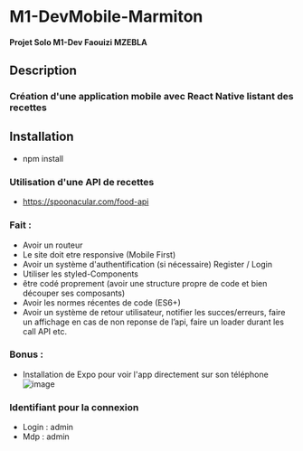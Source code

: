 # M1-DevMobile-Marmiton

#### Projet Solo M1-Dev Faouizi MZEBLA

## Description
### Création d'une application mobile avec React Native listant des recettes

## Installation
- npm install

### Utilisation d'une API de recettes

- https://spoonacular.com/food-api

### Fait : 
- Avoir un routeur
- Le site doit etre responsive (Mobile First)
- Avoir un système d'authentification (si nécessaire) Register / Login
- Utiliser les styled-Components
- être codé proprement (avoir une structure propre de code et bien découper ses composants)
- Avoir les normes récentes de code (ES6+)
- Avoir un système de retour utilisateur, notifier les succes/erreurs, faire un affichage en cas de non reponse de l’api, faire un loader durant les call API etc.

### Bonus :
- Installation de Expo pour voir l'app directement sur son téléphone
![image](https://user-images.githubusercontent.com/56970054/226328718-3b9f3c69-ac53-475e-8593-2ab2335eca59.png)


### Identifiant pour la connexion 
- Login : admin
- Mdp : admin
